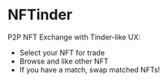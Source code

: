 # NFTinder

P2P NFT Exchange with Tinder-like UX:
- Select your NFT for trade
- Browse and like other NFT
- If you have a match, swap matched NFTs!
